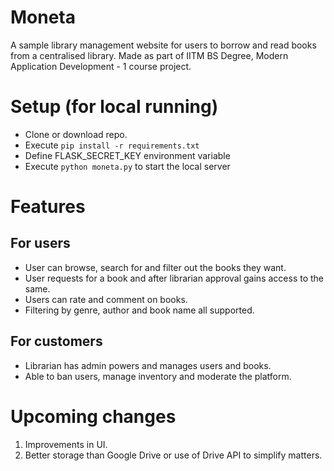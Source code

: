 # Moneta
A sample library management website for users to borrow and read books from a centralised library. Made as
part of IITM BS Degree, Modern Application Development - 1 course project. 

# Setup (for local running)
- Clone or download repo.
- Execute `pip install -r requirements.txt`
- Define FLASK_SECRET_KEY environment variable
- Execute `python moneta.py` to start the local server

# Features

## For users
- User can browse, search for and filter out the books they want.
- User requests for a book and after librarian approval gains access to the same.
- Users can rate and comment on books.
- Filtering by genre, author and book name all supported.

## For customers
- Librarian has admin powers and manages users and books.
- Able to ban users, manage inventory and moderate the platform.

# Upcoming changes
1) Improvements in UI.
2) Better storage than Google Drive or use of Drive API to simplify matters.
